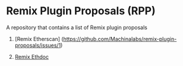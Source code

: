 # Remix Plugin Proposals (RPP)

A repository that contains a list of Remix plugin proposals

1) [Remix Etherscan] (https://github.com/Machinalabs/remix-plugin-proposals/issues/1)

2) [Remix Ethdoc](https://github.com/Machinalabs/remix-plugin-proposals/issues/2)
